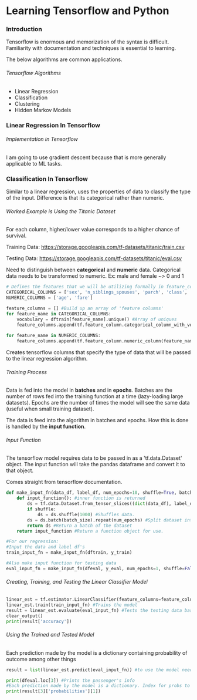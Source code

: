 # Learning Tensorflow and Python

### Introduction

Tensorflow is enormous and memorization of the syntax is difficult. Familiarity with documentation and techniques is essential to learning.

The below algorithms are common applications.

###### Tensorflow Algorithms

* Linear Regression
* Classification
* Clustering
* Hidden Markov Models

### Linear Regression In Tensorflow



###### Implementation in Tensorflow

I am going to use gradient descent because that is more generally applicable to ML tasks.



### Classification In Tensorflow

Similar to a linear regression, uses the properties of data to classify the type of the input. Difference is that its categorical rather than numeric.

###### Worked Example is Using the Titanic Dataset

For each column, higher/lower value corresponds to a higher chance of survival. 

Training Data: https://storage.googleapis.com/tf-datasets/titanic/train.csv

Testing Data: https://storage.googleapis.com/tf-datasets/titanic/eval.csv

Need to distinguish between **categorical** and **numeric** data. Categorical data needs to be transformed to numeric. Ex: male and female ~> 0 and 1

```python
# Defines the features that we will be utilizing formally in feature_columns array.
CATEGORICAL_COLUMNS = ['sex', 'n_siblings_spouses', 'parch', 'class', 'deck', 'embark_town', 'alone']
NUMERIC_COLUMNS = ['age', 'fare']

feature_columns = [] #Build up an array of 'feature columns'
for feature_name in CATEGORICAL_COLUMNS:
    vocabulary = dftrain[feature_name].unique() #Array of uniques
    feature_columns.append(tf.feature_column.categorical_column_with_vocabulary_list(feature_name, vocabulary))
    
for feature_name in NUMERIC_COLUMNS:
    feature_columns.append(tf.feature_column.numeric_column(feature_name, dtype=tf.float32))
```

Creates tensorflow columns that specify the type of data that will be passed to the linear regression algorithm.



###### Training Process

Data is fed into the model in **batches** and in **epochs**. Batches are the number of rows fed into the training function at a time (lazy-loading large datasets). Epochs are the number of times the model will see the same data (useful when small training dataset).

The data is feed into the algorithm in batches and epochs. How this is done is handled by the **input function**.

###### Input Function

The tensorflow model requires data to be passed in as a 'tf.data.Dataset' object. The input function will take the pandas dataframe and convert it to that object.

Comes straight from tensorflow documentation.

```python
def make_input_fn(data_df, label_df, num_epochs=10, shuffle=True, batch_size=32):
    def input_function(): #inner function is returned
        ds = tf.data.Dataset.from_tensor_slices((dict(data_df), label_df)) #create Dataset object with data and labels
        if shuffle:
            ds = ds.shuffle(1000) #Shuffles data.
        ds = ds.batch(batch_size).repeat(num_epochs) #Split dataset into batches of 32 repeating for each epoch
        return ds #Return a batch of the dataset
    return input_function #Return a function object for use.

#For our regression:
#Input the data and label df's
train_input_fn = make_input_fn(dftrain, y_train) 

#Also make input function for testing data
eval_input_fn = make_input_fn(dfeval, y_eval, num_epochs=1, shuffle=False)
```

###### Creating, Training, and Testing the Linear Classifier Model

```python
linear_est = tf.estimator.LinearClassifier(feature_columns=feature_columns)
linear_est.train(train_input_fn) #Trains the model
result = linear_est.evaluate(eval_input_fn) #Tests the testing data based on trained model
clear_output()
print(result['accuracy'])
```

###### Using the Trained and Tested Model

Each prediction made by the model is a dictionary containing probability of outcome among other things

```python
result = list(linear_est.predict(eval_input_fn)) #to use the model need to pass it another input_function()

print(dfeval.loc[3]) #Prints the passenger's info
#Each prediction made by the model is a dictionary. Index for probs to get survival probability.
print(result[3]['probabilities'][1])

```


